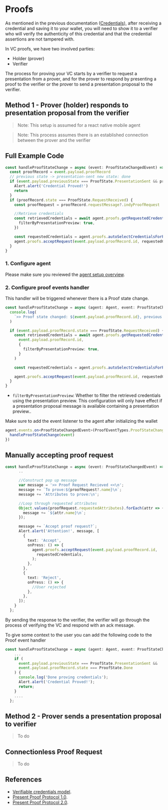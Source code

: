 # Proofs

As mentioned in the previous documentation ([Credentials](5-credentials.md)), after receiving a credential and saving it to your wallet, you will need to show it to a verifier who will verify the authenticity of this credential and that the credential assertions are not tampered with.

In VC proofs, we have two involved parties:

- Holder (prover)
- Verifier

The process for proving your VC starts by a verifier to request a presentation from a prover, and for the prover to respond by presenting a proof to the verifier or the prover to send a presentation proposal to the verifier.

## Method 1 - Prover (holder) responds to presentation proposal from the verifier

> Note: This setup is assumed for a react native mobile agent

> Note: This process assumes there is an established connection between the prover and the verifier

## Full Example Code

```ts
const handleProofStateChange = async (event: ProofStateChangedEvent) => {
  const proofRecord = event.payload.proofRecord
  // previous state -> presentation-sent new state: done
  if (event.payload.previousState === ProofState.PresentationSent && proofRecord.state === ProofState.Done) {
    Alert.alert('Credential Proved!')
    return
  }
  if (proofRecord.state === ProofState.RequestReceived) {
    const proofRequest = proofRecord.requestMessage?.indyProofRequest

    //Retrieve credentials
    const retrievedCredentials = await agent.proofs.getRequestedCredentialsForProofRequest(proofRecord.id, {
      filterByPresentationPreview: true,
    })

    const requestedCredentials = agent.proofs.autoSelectCredentialsForProofRequest(retrievedCredentials)
    agent.proofs.acceptRequest(event.payload.proofRecord.id, requestedCredentials)
  }
}
```

### 1. Configure agent

Please make sure you reviewed the [agent setup overview](0-agent.md).

### 2. Configure proof events handler

This handler will be triggered whenever there is a Proof state change.

```ts
const handleProofStateChange = async (agent: Agent, event: ProofStateChangedEvent) => {
  console.log(
    `>> Proof state changed: ${event.payload.proofRecord.id}, previous state -> ${event.payload.previousState} new state: ${event.payload.proofRecord.state}`
  )

  if (event.payload.proofRecord.state === ProofState.RequestReceived) {
    const retrievedCredentials = await agent.proofs.getRequestedCredentialsForProofRequest(
      event.payload.proofRecord.id,
      {
        filterByPresentationPreview: true,
      }
    )

    const requestedCredentials = agent.proofs.autoSelectCredentialsForProofRequest(retrievedCredentials)

    agent.proofs.acceptRequest(event.payload.proofRecord.id, requestedCredentials)
  }
}
```

- `filterByPresentationPreview`: Whether to filter the retrieved credentials using the presentation preview. This configuration will only have effect if a presentation proposal message is available containing a presentation preview..

Make sure to add the event listener to the agent after initializing the wallet

```ts
agent.events.on<ProofStateChangedEvent>(ProofEventTypes.ProofStateChanged, (event) => {
  handleProofStateChange(event)
})
```

## Manually accepting proof request

```ts
const handleProofStateChange = async (event: ProofStateChangedEvent) => {
      ..

      //Construct pop up message
      var message = '>> Proof Request Recieved <<\n';
      message += `To prove:${proofRequest?.name}\n`;
      message += 'Attributes to prove:\n';

      //Loop through requested attributes
      Object.values(proofRequest.requestedAttributes).forEach(attr => {
        message += `${attr.name}\n`;
      });

      message += `Accept proof request?`;
      Alert.alert('Attention!', message, [
        {
          text: 'Accept',
          onPress: () => {
            agent.proofs.acceptRequest(event.payload.proofRecord.id,
              requestedCredentials,
            );
          },
        },
        {
          text: 'Reject',
          onPress: () => {
            //User rejected
          },
        },
      ]);
    }
  };
```

By sending the response to the verifier, the verifier will go through the process of verifying the VC and respond with an ack message.

To give some context to the user you can add the following code to the Proof event handler

```ts
const handleProofStateChange = async (agent: Agent, event: ProofStateChangedEvent) => {
    ...
    if (
      event.payload.previousState === ProofState.PresentationSent &&
      event.payload.proofRecord.state === ProofState.Done
    ) {
      console.log('Done proving credentials');
      Alert.alert('Credential Proved!');
      return;
    }
    ....
  };
```

## Method 2 - Prover sends a presentation proposal to verifier

> To do

## Connectionless Proof Request

> To do

## References

- [Verifiable credentials model](https://www.w3.org/TR/vc-data-model/).
- [Present Proof Protocol 1.0](https://github.com/hyperledger/aries-rfcs/blob/main/features/0037-present-proof/README.md).
- [Present Proof Protocol 2.0](https://github.com/hyperledger/aries-rfcs/blob/main/features/0454-present-proof-v2/README.md).

